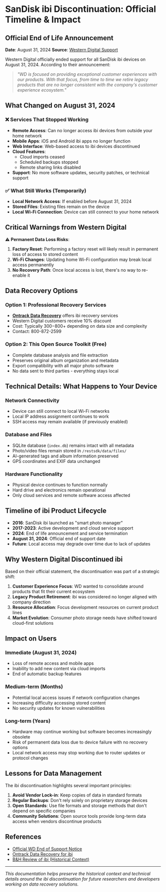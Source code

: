 # SanDisk ibi Discontinuation: Official Timeline & Impact

## Official End of Life Announcement

**Date**: August 31, 2024
**Source**: [Western Digital Support](https://support-en.wd.com/app/answers/detailweb/a_id/51848)

Western Digital officially ended support for all SanDisk ibi devices on August 31, 2024. According to their announcement:

> _"WD is focused on providing exceptional customer experiences with our products. With that focus, from time to time we retire legacy products that are no longer consistent with the company's customer experience ecosystem."_

## What Changed on August 31, 2024

### ❌ **Services That Stopped Working**

- **Remote Access**: Can no longer access ibi devices from outside your home network
- **Mobile Apps**: iOS and Android ibi apps no longer function
- **Web Interface**: Web-based access to ibi devices discontinued
- **Cloud Features**:
  - Cloud imports ceased
  - Scheduled backups stopped
  - Remote sharing links disabled
- **Support**: No more software updates, security patches, or technical support

### ✅ **What Still Works (Temporarily)**

- **Local Network Access**: If enabled before August 31, 2024
- **Stored Files**: Existing files remain on the device
- **Local Wi-Fi Connection**: Device can still connect to your home network

## Critical Warnings from Western Digital

⚠️ **Permanent Data Loss Risks**:

1. **Factory Reset**: Performing a factory reset will likely result in permanent loss of access to stored content
2. **Wi-Fi Changes**: Updating home Wi-Fi configuration may break local access permanently
3. **No Recovery Path**: Once local access is lost, there's no way to re-enable it

## Data Recovery Options

### Option 1: Professional Recovery Services

- **[Ontrack Data Recovery](https://www.ontrack.com/en-us/blog/end-of-support-for-ibi-devices)** offers ibi recovery services
- Western Digital customers receive 10% discount
- Cost: Typically $300-$800+ depending on data size and complexity
- Contact: 800-872-2599

### Option 2: This Open Source Toolkit (Free)

- Complete database analysis and file extraction
- Preserves original album organization and metadata
- Export compatibility with all major photo software
- No data sent to third parties - everything stays local

## Technical Details: What Happens to Your Device

### Network Connectivity

- Device can still connect to local Wi-Fi networks
- Local IP address assignment continues to work
- SSH access may remain available (if previously enabled)

### Database and Files

- SQLite database (`index.db`) remains intact with all metadata
- Photo/video files remain stored in `/restsdk/data/files/`
- AI-generated tags and album information preserved
- GPS coordinates and EXIF data unchanged

### Hardware Functionality

- Physical device continues to function normally
- Hard drive and electronics remain operational
- Only cloud services and remote software access affected

## Timeline of ibi Product Lifecycle

- **2016**: SanDisk ibi launched as "smart photo manager"
- **2017-2023**: Active development and cloud service support
- **2024**: End of life announcement and service termination
- **August 31, 2024**: Official end of support date
- **Future**: Local access may degrade over time due to lack of updates

## Why Western Digital Discontinued ibi

Based on their official statement, the discontinuation was part of a strategic shift:

1. **Customer Experience Focus**: WD wanted to consolidate around products that fit their current ecosystem
2. **Legacy Product Retirement**: ibi was considered no longer aligned with company direction
3. **Resource Allocation**: Focus development resources on current product lines
4. **Market Evolution**: Consumer photo storage needs have shifted toward cloud-first solutions

## Impact on Users

### Immediate (August 31, 2024)

- Loss of remote access and mobile apps
- Inability to add new content via cloud imports
- End of automatic backup features

### Medium-term (Months)

- Potential local access issues if network configuration changes
- Increasing difficulty accessing stored content
- No security updates for known vulnerabilities

### Long-term (Years)

- Hardware may continue working but software becomes increasingly obsolete
- Risk of permanent data loss due to device failure with no recovery options
- Local network access may stop working due to router updates or protocol changes

## Lessons for Data Management

The ibi discontinuation highlights several important principles:

1. **Avoid Vendor Lock-in**: Keep copies of data in standard formats
2. **Regular Backups**: Don't rely solely on proprietary storage devices
3. **Open Standards**: Use file formats and storage methods that don't depend on specific companies
4. **Community Solutions**: Open source tools provide long-term data access when vendors discontinue products

## References

- [Official WD End of Support Notice](https://support-en.wd.com/app/answers/detailweb/a_id/51848)
- [Ontrack Data Recovery for ibi](https://www.ontrack.com/en-us/blog/end-of-support-for-ibi-devices)
- [B&H Review of ibi (Historical Context)](https://www.bhphotovideo.com/explora/photography/hands-on-review/hands-on-review-sandisk-ibi-the-smart-photo-manager-for-organizing-and)

---

_This documentation helps preserve the historical context and technical details around the ibi discontinuation for future researchers and developers working on data recovery solutions._
